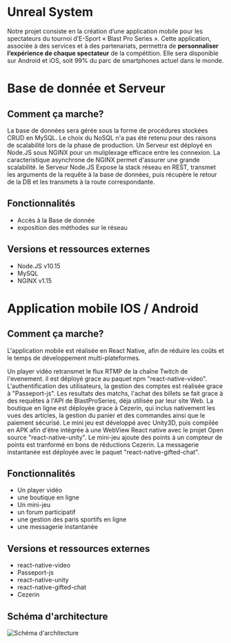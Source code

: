 # Unreal System

Notre projet consiste en la création d’une application mobile pour les spectateurs du tournoi d’E-Sport « Blast Pro Series ». Cette application, associée à des services et à des partenariats, permettra de **personnaliser l’expérience de chaque spectateur** de la compétition. Elle sera disponible sur Android et iOS, soit 99% du parc de smartphones actuel dans le monde.

# Base de donnée et Serveur

## Comment ça marche?

La base de données sera gérée sous la forme de procédures stockées CRUD en MySQL. Le choix du NoSQL n'a pas été retenu pour des raisons de scalabilité lors de la phase de production.
Un Serveur est déployé en Node.JS sous NGINX pour un muliplexage efficace entre les connexion. La caracteristique asynchrone de NGINX permet d'assurer une grande scalabilité. le Serveur Node.JS Expose la stack réseau en REST, transmet les arguments de la requête à la base de données, puis récupère le retour de la DB et les transmets à la route correspondante.

## Fonctionnalités

* Accès à la Base de donnée
* exposition des méthodes sur le réseau

## Versions et ressources externes

* Node.JS v10.15
* MySQL
* NGINX v1.15

# Application mobile IOS / Android

## Comment ça marche?

L'application mobile est réalisée en React Native, afin de réduire les coûts et le temps de développement multi-plateformes.

Un player vidéo retransmet le flux RTMP de la chaîne Twitch de l'evenement. il est déployé grace au paquet npm "react-native-video".
L'authentification des utilisateurs, la gestion des comptes est réalisée grace à "Passeport-js".
Les resultats des matchs, l'achat des billets se fait grace à des requêtes à l'API de BlastProSeries, déja utilisée par leur site Web.
La boutique en ligne est déployée grace à Cezerin, qui inclus nativement les vues des articles, la gestion du panier et des commandes ainsi que le paiement sécurisé.
Le mini jeu est développé avec Unity3D, puis compilée en APK afin d'être intégrée à une WebView React native avec le projet Open source "react-native-unity".
Le mini-jeu ajoute des points à un compteur de points est tranformé en bons de réductions Cezerin.
La messagerie instantanée est déployée avec le paquet "react-native-gifted-chat".

## Fonctionnalités

* Un player vidéo
* une boutique en ligne
* Un mini-jeu
* un forum participatif
* une gestion des paris sportifs en ligne
* une messagerie instantanée

## Versions et ressources externes

* react-native-video
* Passeport-js
* react-native-unity
* react-native-gifted-chat
* Cezerin


## Schéma d'architecture

![Schéma d'architecture](https://drive.google.com/file/d/13_5RR0af9SJLTVmCZqlPk0nG0_6mLiFy/view?usp=sharing "Schéma d'architecture")


